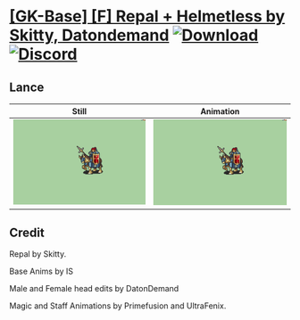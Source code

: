 # [\[GK-Base\] \[F\] Repal + Helmetless by Skitty, Datondemand](./) [![Download](https://img.shields.io/badge/Download--red?style=social&logo=github)](https://minhaskamal.github.io/DownGit/#/home?url=https://github.com/Klokinator/FE-Repo/tree/main/Battle%20Animations%2FMounted%20-%20Cavs%2C%20Paladins%2C%20Rangers%2F%5BGK-Base%5D%20%5BF%5D%20Repal%20%2B%20Helmetless%20by%20Skitty%2C%20Datondemand%2F2.%20Lance) [![Discord](https://img.shields.io/badge/Discord--blue?style=social&logo=discord)](https://discord.gg/C7VNGnyTPA)

## Lance

| Still | Animation |
| :---: | :-------: |
| ![Lance still](./Lance_000.png) | ![Lance](./Lance.gif) |

## Credit

Repal by Skitty.

Base Anims by IS

Male and Female head edits by DatonDemand

Magic and Staff Animations by Primefusion and UltraFenix.
